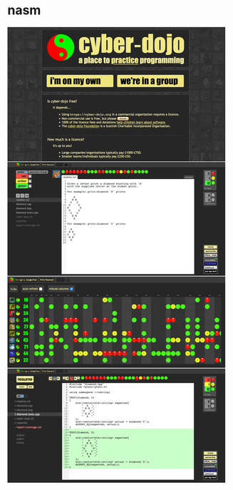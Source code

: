 # nasm

![cyber-dojo.org home page](https://github.com/cyber-dojo/cyber-dojo/blob/master/shared/home_page_snapshot.png)
